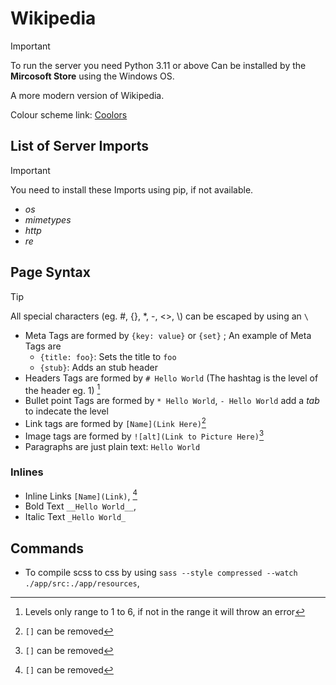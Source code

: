 # Wikipedia

> [!IMPORTANT]
> To run the server you need Python 3.11 or above Can be installed by the **Mircosoft Store** using the Windows OS.

A more modern version of Wikipedia.

Colour scheme link: [Coolors](https://coolors.co/606c38-283618-fefae0-dda15e-bc6c25)

## List of Server Imports

> [!IMPORTANT]
> You need to install these Imports using pip, if not available.

* *os*
* *mimetypes*
* *http*
* *re*

## Page Syntax

> [!TIP]
> All special characters (eg. #, {}, *, -, <>, \\) can be escaped by using an `\`

* Meta Tags are formed by `{key: value}` or `{set}` ; An example of Meta Tags are
  * `{title: foo}`: Sets the title to `foo`
  * `{stub}`: Adds an stub header
* Headers Tags are formed by `# Hello World` (The hashtag is the level of the header eg. 1) [^1]
* Bullet point Tags are formed by `* Hello World`, `- Hello World` add a *tab* to indecate the level
* Link tags are formed by `[Name](Link Here)`[^2]
* Image tags are formed by `![alt](Link to Picture Here)`[^2]
* Paragraphs are just plain text: `Hello World`

### Inlines

* Inline Links `[Name](Link)`, [^2]
* Bold Text `__Hello World__`,
* Italic Text `_Hello World_`

[^1]: Levels only range to 1 to 6, if not in the range it will throw an error
[^2]: `[]` can be removed

## Commands

* To compile scss to css by using `sass --style compressed --watch ./app/src:./app/resources`,
